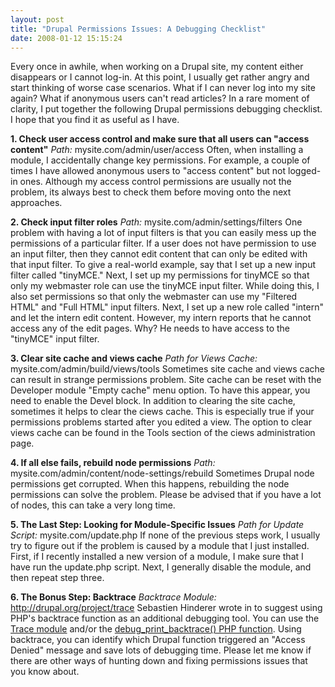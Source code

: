 ```yaml
---
layout: post
title: "Drupal Permissions Issues: A Debugging Checklist"
date: 2008-01-12 15:15:24
---
```


Every once in awhile, when working on a Drupal site, my content either disappears or I cannot log-in. At this point, I usually get rather angry and start thinking of worse case scenarios. What if I can never log into my site again? What if anonymous users can't read articles? In a rare moment of clarity, I put together the following Drupal permissions debugging checklist. I hope that you find it as useful as I have. 

**1. Check user access control and make sure that all users can "access content"** *Path:* mysite.com/admin/user/access Often, when installing a module, I accidentally change key permissions. For example, a couple of times I have allowed anonymous users to "access content" but not logged-in ones. Although my access control permissions are usually not the problem, its always best to check them before moving onto the next approaches. 

**2. Check input filter roles** *Path:* mysite.com/admin/settings/filters One problem with having a lot of input filters is that you can easily mess up the permissions of a particular filter. If a user does not have permission to use an input filter, then they cannot edit content that can only be edited with that input filter. To give a real-world example, say that I set up a new input filter called "tinyMCE." Next, I set up my permissions for tinyMCE so that only my webmaster role can use the tinyMCE input filter. While doing this, I also set permissions so that only the webmaster can use my "Filtered HTML" and "Full HTML" input filters. Next, I set up a new role called "intern" and let the intern edit content. However, my intern reports that he cannot access any of the edit pages. Why? He needs to have access to the "tinyMCE" input filter. 

**3. Clear site cache and views cache** *Path for Views Cache:* mysite.com/admin/build/views/tools Sometimes site cache and views cache can result in strange permissions problem. Site cache can be reset with the Developer module "Empty cache" menu option. To have this appear, you need to enable the Devel block. In addition to clearing the site cache, sometimes it helps to clear the ciews cache. This is especially true if your permissions problems started after you edited a view. The option to clear views cache can be found in the Tools section of the ciews administration page. 

**4. If all else fails, rebuild node permissions** *Path:* mysite.com/admin/content/node-settings/rebuild Sometimes Drupal node permissions get corrupted. When this happens, rebuilding the node permissions can solve the problem. Please be advised that if you have a lot of nodes, this can take a very long time. 

**5. The Last Step: Looking for Module-Specific Issues** *Path for Update Script:* mysite.com/update.php If none of the previous steps work, I usually try to figure out if the problem is caused by a module that I just installed. First, if I recently installed a new version of a module, I make sure that I have run the update.php script. Next, I generally disable the module, and then repeat step three. 

**6. The Bonus Step: Backtrace** *Backtrace Module:* http://drupal.org/project/trace Sebastien Hinderer wrote in to suggest using PHP's backtrace function as an additional debugging tool. You can use the [Trace module][1] and/or the [debug\_print\_backtrace() PHP function][2]. Using backtrace, you can identify which Drupal function triggered an "Access Denied" message and save lots of debugging time. Please let me know if there are other ways of hunting down and fixing permissions issues that you know about.

 [1]: http://drupal.org/project/trace
 [2]: http://php.net/manual/en/function.debug-print-backtrace.php